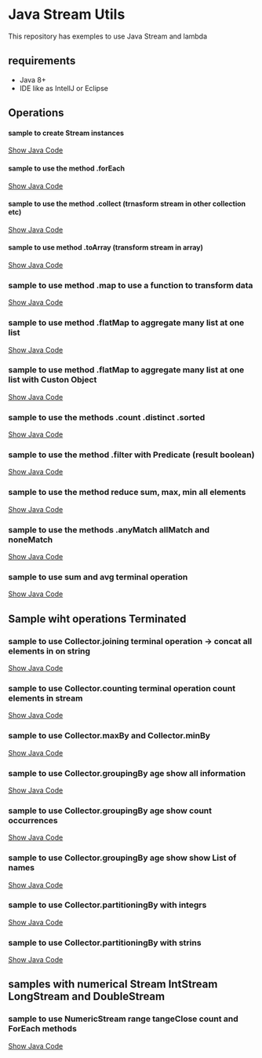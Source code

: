 # Java Stream Utils

This repository has exemples to use Java Stream and lambda

## requirements
 - Java 8+
 - IDE like as IntellJ or Eclipse

## Operations

#### sample to create Stream instances

[Show Java Code](operations/CreateInstanceOfStream.java)

#### sample to use the method .forEach

[Show Java Code](operations/StreamForEachExemple.java)

#### sample to use the method .collect (trnasform stream in other collection etc)

[Show Java Code](operations/StreamCollectSample.java)

#### sample to use method .toArray (transform stream in array)

[Show Java Code](operations/StreamToArraySample.java)

### sample to use method .map to use a function to transform data

[Show Java Code](operations/StreamMapSample.java)

### sample to use method .flatMap to aggregate many list at one list

[Show Java Code](operations/StreamFlatMapSample.java)

### sample to use method .flatMap to aggregate many list at one list with Custon Object

[Show Java Code](operations/StreamFlatMapCustonObjectSample.java)

### sample to use the methods .count .distinct .sorted

[Show Java Code](operations/StreamDistinctCountSortSample.java)

### sample to use the method .filter with Predicate (result boolean)

[Show Java Code](operations/StreamFilterSample.java)

### sample to use the method reduce sum, max, min all elements

[Show Java Code](operations/StreamReduceSample.java)

### sample to use the methods .anyMatch allMatch and noneMatch

[Show Java Code](operations/StreamMatchSample.java)

### sample to use sum and avg terminal operation

[Show Java Code](terminal/StreamSumAvgSample.java)

## Sample wiht operations Terminated

### sample to use Collector.joining terminal operation -> concat all elements in on string

[Show Java Code](terminal/StreamJoiningSample.java)

### sample to use Collector.counting terminal operation count elements in stream

[Show Java Code](terminal/StremaCountSample.java)

### sample to use Collector.maxBy and Collector.minBy

[Show Java Code](terminal/StreamMinMaxSample.java)

### sample to use Collector.groupingBy age show all information

[Show Java Code](terminal/StreamGrupingBySample.java)

### sample to use Collector.groupingBy age show count occurrences

[Show Java Code](terminal/StreamGrupingBySample2.java)

### sample to use Collector.groupingBy age show show List of names 

[Show Java Code](terminal/StreamGrupingBySample3.java)

### sample to use Collector.partitioningBy with integrs

[Show Java Code](terminal/StreamPartitioningBySample.java)

### sample to use Collector.partitioningBy with strins

[Show Java Code](terminal/StreamPartitioningBySample2.java)

## samples with numerical Stream IntStream LongStream and DoubleStream

### sample to use NumericStream range tangeClose count and ForEach methods

[Show Java Code](numeric/NumericStreamRangeRangeCloseCountForEach.java)
